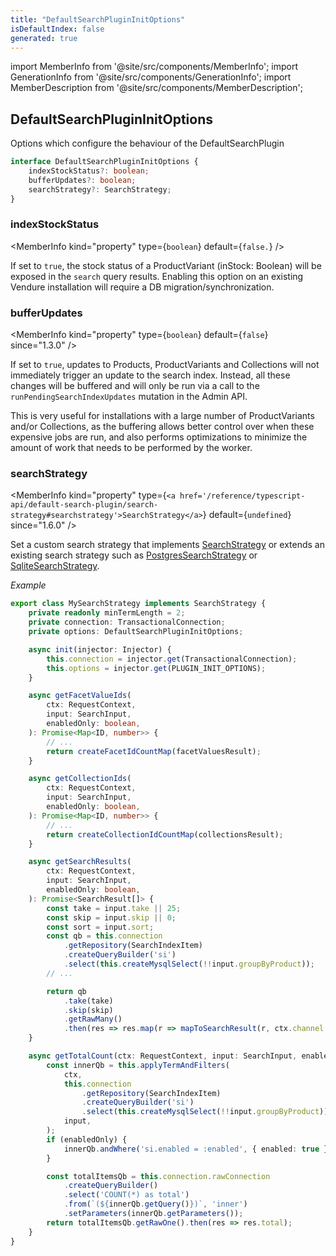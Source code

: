 ```yaml
---
title: "DefaultSearchPluginInitOptions"
isDefaultIndex: false
generated: true
---
```

<!-- This file was generated from the Vendure source. Do not modify. Instead, re-run the "docs:build" script -->
import MemberInfo from '@site/src/components/MemberInfo';
import GenerationInfo from '@site/src/components/GenerationInfo';
import MemberDescription from '@site/src/components/MemberDescription';


## DefaultSearchPluginInitOptions

<GenerationInfo sourceFile="packages/core/src/plugin/default-search-plugin/types.ts" sourceLine="15" packageName="@vendure/core" />

Options which configure the behaviour of the DefaultSearchPlugin

```ts title="Signature"
interface DefaultSearchPluginInitOptions {
    indexStockStatus?: boolean;
    bufferUpdates?: boolean;
    searchStrategy?: SearchStrategy;
}
```

<div className="members-wrapper">

### indexStockStatus

<MemberInfo kind="property" type={`boolean`} default={`false.`}   />

If set to `true`, the stock status of a ProductVariant (inStock: Boolean) will
be exposed in the `search` query results. Enabling this option on an existing
Vendure installation will require a DB migration/synchronization.
### bufferUpdates

<MemberInfo kind="property" type={`boolean`} default={`false`}  since="1.3.0"  />

If set to `true`, updates to Products, ProductVariants and Collections will not immediately
trigger an update to the search index. Instead, all these changes will be buffered and will
only be run via a call to the `runPendingSearchIndexUpdates` mutation in the Admin API.

This is very useful for installations with a large number of ProductVariants and/or
Collections, as the buffering allows better control over when these expensive jobs are run,
and also performs optimizations to minimize the amount of work that needs to be performed by
the worker.
### searchStrategy

<MemberInfo kind="property" type={`<a href='/reference/typescript-api/default-search-plugin/search-strategy#searchstrategy'>SearchStrategy</a>`} default={`undefined`}  since="1.6.0"  />

Set a custom search strategy that implements <a href='/reference/typescript-api/default-search-plugin/search-strategy#searchstrategy'>SearchStrategy</a> or extends an existing search strategy
such as <a href='/reference/typescript-api/default-search-plugin/postgres-search-strategy#postgressearchstrategy'>PostgresSearchStrategy</a> or <a href='/reference/typescript-api/default-search-plugin/sqlite-search-strategy#sqlitesearchstrategy'>SqliteSearchStrategy</a>.

*Example*

```ts
export class MySearchStrategy implements SearchStrategy {
    private readonly minTermLength = 2;
    private connection: TransactionalConnection;
    private options: DefaultSearchPluginInitOptions;

    async init(injector: Injector) {
        this.connection = injector.get(TransactionalConnection);
        this.options = injector.get(PLUGIN_INIT_OPTIONS);
    }

    async getFacetValueIds(
        ctx: RequestContext,
        input: SearchInput,
        enabledOnly: boolean,
    ): Promise<Map<ID, number>> {
        // ...
        return createFacetIdCountMap(facetValuesResult);
    }

    async getCollectionIds(
        ctx: RequestContext,
        input: SearchInput,
        enabledOnly: boolean,
    ): Promise<Map<ID, number>> {
        // ...
        return createCollectionIdCountMap(collectionsResult);
    }

    async getSearchResults(
        ctx: RequestContext,
        input: SearchInput,
        enabledOnly: boolean,
    ): Promise<SearchResult[]> {
        const take = input.take || 25;
        const skip = input.skip || 0;
        const sort = input.sort;
        const qb = this.connection
            .getRepository(SearchIndexItem)
            .createQueryBuilder('si')
            .select(this.createMysqlSelect(!!input.groupByProduct));
        // ...

        return qb
            .take(take)
            .skip(skip)
            .getRawMany()
            .then(res => res.map(r => mapToSearchResult(r, ctx.channel.currencyCode)));
    }

    async getTotalCount(ctx: RequestContext, input: SearchInput, enabledOnly: boolean): Promise<number> {
        const innerQb = this.applyTermAndFilters(
            ctx,
            this.connection
                .getRepository(SearchIndexItem)
                .createQueryBuilder('si')
                .select(this.createMysqlSelect(!!input.groupByProduct)),
            input,
        );
        if (enabledOnly) {
            innerQb.andWhere('si.enabled = :enabled', { enabled: true });
        }

        const totalItemsQb = this.connection.rawConnection
            .createQueryBuilder()
            .select('COUNT(*) as total')
            .from(`(${innerQb.getQuery()})`, 'inner')
            .setParameters(innerQb.getParameters());
        return totalItemsQb.getRawOne().then(res => res.total);
    }
}
```


</div>
